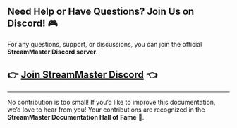 ## Need Help or Have Questions? Join Us on Discord! 🎮

For any questions, support, or discussions, you can join the official **StreamMaster Discord server**.

## 👉 [Join StreamMaster Discord](https://discord.gg/gFz7EtHhG2) 👈

---

No contribution is too small! If you’d like to improve this documentation, we’d love to hear from you! Your contributions are recognized in the **StreamMaster Documentation Hall of Fame** 🎉.
